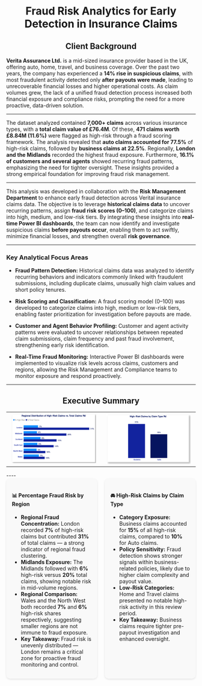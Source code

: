 <h1 align="center">Fraud Risk Analytics for Early Detection in Insurance Claims</h1>

<h2 align="center">Client Background</h2>

**Verita Assurance Ltd.** is a mid-sized insurance provider based in the UK, offering auto, home, travel, and business coverage. Over the past two years, the company has experienced a **14% rise in suspicious claims**, with most fraudulent activity detected only **after payouts were made**, leading to unrecoverable financial losses and higher operational costs. As claim volumes grew, the lack of a unified fraud detection process increased both financial exposure and compliance risks, prompting the need for a more proactive, data-driven solution.

---
The dataset analyzed contained **7,000+ claims** across various insurance types, with a **total claim value of £76.4M**. Of these, **471 claims worth £8.84M (11.6%)** were flagged as high-risk through a fraud scoring framework. The analysis revealed that **auto claims accounted for 77.5%** of high-risk claims, followed by **business claims at 22.5%**. Regionally, **London and the Midlands** recorded the highest fraud exposure. Furthermore, **16.1% of customers and several agents** showed recurring fraud patterns, emphasizing the need for tighter oversight. These insights provided a strong empirical foundation for improving fraud risk management.

---

This analysis was developed in collaboration with the **Risk Management Department** to enhance early fraud detection across Verital insurance claims data. The objective is to leverage **historical claims data** to uncover recurring patterns, assign **fraud risk scores (0–100)**, and categorize claims into high, medium, and low-risk tiers. By integrating these insights into **real-time Power BI dashboards**, the team can now identify and investigate suspicious claims **before payouts occur**, enabling them to act swiftly, minimize financial losses, and strengthen overall **risk governance**.

---
### Key Analytical Focus Areas

- **Fraud Pattern Detection:** Historical claims data was analyzed to identify recurring behaviors and indicators commonly linked with fraudulent submissions, including duplicate claims, unusually high claim values and short policy tenures.  

- **Risk Scoring and Classification:** A fraud scoring model (0–100) was developed to categorize claims into high, medium or low-risk tiers, enabling faster prioritization for investigation before payouts are made.

- **Customer and Agent Behavior Profiling:** Customer and agent activity patterns were evaluated to uncover relationships between repeated claim submissions, claim frequency and past fraud involvement, strengthening early risk identification.  

- **Real-Time Fraud Monitoring:** Interactive Power BI dashboards were implemented to visualize risk levels across claims, customers and regions, allowing the Risk Management and Compliance teams to monitor exposure and respond proactively.

---
<h2 align="center">Executive Summary</h2>

<table width="100%">
  <tr>
    <td align="center" width="50%" style="vertical-align: top;">
      <img src="Percentage%20Fraud%20Risk%20by%20Region.png" alt="Percentage Fraud Risk by Region" width="95%"><br>
    </td>
    <td align="center" width="50%" style="vertical-align: top;">
      <img src="High%20Risk%20Claim%20by%20Claim%20Type.png" alt="High Risk Claim by Claim Type" width="95%"><br>
    </td>
  </tr>
</table>
----
<div style="display: flex; gap: 20px;">

  <div style="flex: 1; background-color: #f9f9f9; border-radius: 10px; padding: 15px; box-shadow: 0 2px 5px rgba(0,0,0,0.1);">
    <h4>📊 Percentage Fraud Risk by Region</h4>
    <ul>
      <li><b>Regional Fraud Concentration:</b> London recorded <b>7%</b> of high-risk claims but contributed <b>31%</b> of total claims — a strong indicator of regional fraud clustering.</li>
      <li><b>Midlands Exposure:</b> The Midlands followed with <b>6%</b> high-risk versus <b>20%</b> total claims, showing notable risk in mid-volume regions.</li>
      <li><b>Regional Comparison:</b> Wales and the North West both recorded <b>7%</b> and <b>6%</b> high-risk shares respectively, suggesting smaller regions are not immune to fraud exposure.</li>
      <li><b>Key Takeaway:</b> Fraud risk is unevenly distributed — London remains a critical zone for proactive fraud monitoring and control.</li>
    </ul>
  </div>

  <div style="flex: 1; background-color: #f9f9f9; border-radius: 10px; padding: 15px; box-shadow: 0 2px 5px rgba(0,0,0,0.1);">
    <h4>🚘 High-Risk Claims by Claim Type</h4>
    <ul>
      <li><b>Category Exposure:</b> Business claims accounted for <b>15%</b> of all high-risk claims, compared to <b>10%</b> for Auto claims.</li>
      <li><b>Policy Sensitivity:</b> Fraud detection shows stronger signals within business-related policies, likely due to higher claim complexity and payout value.</li>
      <li><b>Low-Risk Categories:</b> Home and Travel claims presented no notable high-risk activity in this review period.</li>
      <li><b>Key Takeaway:</b> Business claims require tighter pre-payout investigation and enhanced oversight.</li>
    </ul>
  </div>

</div>


